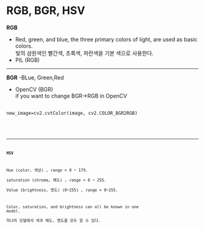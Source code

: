 RGB, BGR, HSV
===============
**RGB**   
- Red, green, and blue, the three primary colors of light, are used as basic colors.   
   빛의 삼원색인 빨간색, 초록색, 파란색을 기본 색으로 사용한다.    
- PIL (RGB)
---
**BGR**
-BLue, Green,Red

-  OpenCV (BGR)   
if you want to change BGR->RGB in OpenCV
<pre>
 <code>
new_image=cv2.cvtColor(image, cv2.COLOR_BGR2RGB)
 <code/>
</pre>

---
**HSV**

Hue (color, 색상) , range = 0 ~ 179.       
saturation (chroma, 채도) , range = 0 ~ 255.               
Value (brightness, 명도) (0~255) , range = 0~255.      
   
Color, saturation, and brightness can all be known in one model.   
 하나의 모델에서 색과 채도, 명도를 모두 알 수 있다. 


